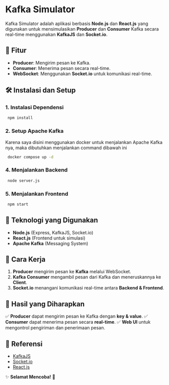 # Kafka Simulator

Kafka Simulator adalah aplikasi berbasis **Node.js** dan **React.js** yang digunakan untuk mensimulasikan **Producer** dan **Consumer** Kafka secara real-time menggunakan **KafkaJS** dan **Socket.io**.

## 📌 Fitur

- **Producer**: Mengirim pesan ke Kafka.
- **Consumer**: Menerima pesan secara real-time.
- **WebSocket**: Menggunakan **Socket.io** untuk komunikasi real-time.

## 🛠 Instalasi dan Setup

### **1. Instalasi Dependensi**

```sh
 npm install
```

### **2. Setup Apache Kafka**

Karena saya disini menggunakan docker untuk menjalankan Apache Kafka nya, maka dibutuhkan menjalankan command dibawah ini

```sh
 docker compose up -d
```

### **4. Menjalankan Backend**

```sh
 node server.js
```

### **5. Menjalankan Frontend**

```sh
 npm start
```

## 🚀 Teknologi yang Digunakan

- **Node.js** (Express, KafkaJS, Socket.io)
- **React.js** (Frontend untuk simulasi)
- **Apache Kafka** (Messaging System)

## 📝 Cara Kerja

1. **Producer** mengirim pesan ke **Kafka** melalui WebSocket.
2. **Kafka Consumer** mengambil pesan dari Kafka dan meneruskannya ke **Client**.
3. **Socket.io** menangani komunikasi real-time antara **Backend & Frontend**.

## 🎯 Hasil yang Diharapkan

✅ **Producer** dapat mengirim pesan ke Kafka dengan **key & value**.
✅ **Consumer** dapat menerima pesan secara **real-time**.
✅ **Web UI** untuk mengontrol pengiriman dan penerimaan pesan.

## 🔗 Referensi

- [KafkaJS](https://kafkajs.io/)
- [Socket.io](https://socket.io/)
- [React.js](https://react.dev/)

✨ **Selamat Mencoba!** 🚀
